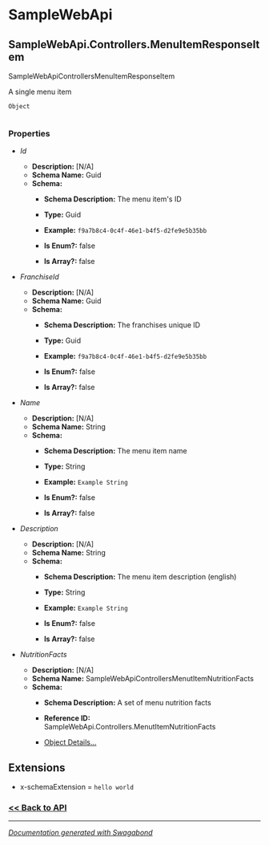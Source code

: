 
# SampleWebApi

## SampleWebApi.Controllers.MenuItemResponseItem

SampleWebApiControllersMenuItemResponseItem

A single menu item


`Object`

```

```

### Properties


* *Id*
    * **Description:** [N/A]
    * **Schema Name:** Guid
    * **Schema:** 
        * **Schema Description:** The menu item's ID
 
        * **Type:** Guid
        * **Example:** `f9a7b8c4-0c4f-46e1-b4f5-d2fe9e5b35bb`
        * **Is Enum?:** false
        * **Is Array?:** false
    

* *FranchiseId*
    * **Description:** [N/A]
    * **Schema Name:** Guid
    * **Schema:** 
        * **Schema Description:** The franchises unique ID
 
        * **Type:** Guid
        * **Example:** `f9a7b8c4-0c4f-46e1-b4f5-d2fe9e5b35bb`
        * **Is Enum?:** false
        * **Is Array?:** false
    

* *Name*
    * **Description:** [N/A]
    * **Schema Name:** String
    * **Schema:** 
        * **Schema Description:** The menu item name
 
        * **Type:** String
        * **Example:** `Example String`
        * **Is Enum?:** false
        * **Is Array?:** false
    

* *Description*
    * **Description:** [N/A]
    * **Schema Name:** String
    * **Schema:** 
        * **Schema Description:** The menu item description (english)
 
        * **Type:** String
        * **Example:** `Example String`
        * **Is Enum?:** false
        * **Is Array?:** false
    

* *NutritionFacts*
    * **Description:** [N/A]
    * **Schema Name:** SampleWebApiControllersMenutItemNutritionFacts
    * **Schema:** 
        * **Schema Description:** A set of menu nutrition facts
 
        * **Reference ID:** SampleWebApi.Controllers.MenutItemNutritionFacts
        * [Object Details...](../schema/SampleWebApiControllersMenutItemNutritionFacts.md)
    




## Extensions
* x-schemaExtension = `hello world`


### [<< Back to API](../SampleWebApi.Readme.md)

*** 

*[Documentation generated with Swagabond](https://github.com/jordanbleu/swagabond)*

